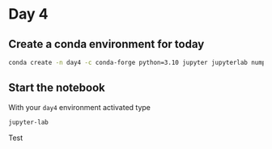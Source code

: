 # Day 4

## Create a conda environment for today 

```bash
conda create -n day4 -c conda-forge python=3.10 jupyter jupyterlab numpy scipy matplotlib scikit-image scikit-learn plotly pandas numba pytorch torchvision
```

## Start the notebook
With your `day4` environment activated type
```bash
jupyter-lab
```

Test